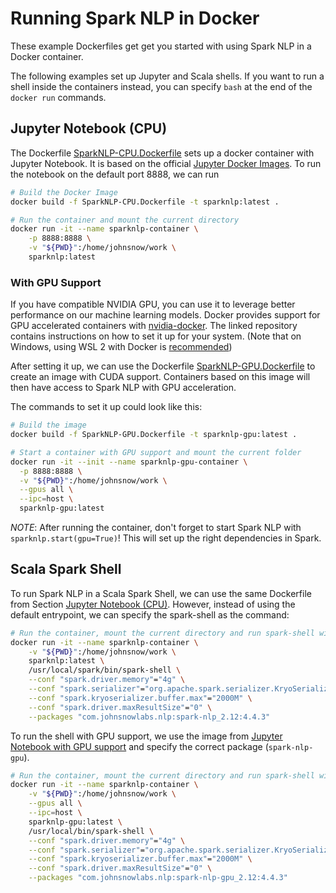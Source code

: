 # Running Spark NLP in Docker

These example Dockerfiles get get you started with using Spark NLP in a Docker
container.

The following examples set up Jupyter and Scala shells. If you want to run a shell
inside the containers instead, you can specify `bash` at the end of the `docker run`
commands.

## Jupyter Notebook (CPU)

The Dockerfile [SparkNLP-CPU.Dockerfile](SparkNLP-CPU.Dockerfile) sets up a docker
container with Jupyter Notebook. It is based on the official [Jupyter Docker
Images](https://jupyter-docker-stacks.readthedocs.io/en/latest/). To run the notebook on
the default port 8888, we can run

```bash
# Build the Docker Image
docker build -f SparkNLP-CPU.Dockerfile -t sparknlp:latest .

# Run the container and mount the current directory
docker run -it --name sparknlp-container \
    -p 8888:8888 \
    -v "${PWD}":/home/johnsnow/work \
    sparknlp:latest
```

### With GPU Support

If you have compatible NVIDIA GPU, you can use it to leverage better performance on our
machine learning models. Docker provides support for GPU accelerated containers with
[nvidia-docker](https://github.com/NVIDIA/nvidia-docker). The linked repository contains
instructions on how to set it up for your system. (Note that on Windows, using WSL 2
with Docker is
[recommended](https://www.docker.com/blog/wsl-2-gpu-support-for-docker-desktop-on-nvidia-gpus/))

After setting it up, we can use the Dockerfile
[SparkNLP-GPU.Dockerfile](SparkNLP-GPU.Dockerfile) to create an image with CUDA
support. Containers based on this image will then have access to Spark NLP with GPU
acceleration.

The commands to set it up could look like this:

```bash
# Build the image
docker build -f SparkNLP-GPU.Dockerfile -t sparknlp-gpu:latest .

# Start a container with GPU support and mount the current folder
docker run -it --init --name sparknlp-gpu-container \
  -p 8888:8888 \
  -v "${PWD}":/home/johnsnow/work \
  --gpus all \
  --ipc=host \
  sparknlp-gpu:latest
```

*NOTE*: After running the container, don't forget to start Spark NLP with
`sparknlp.start(gpu=True)`! This will set up the right dependencies in Spark.

## Scala Spark Shell

To run Spark NLP in a Scala Spark Shell, we can use the same Dockerfile from Section
[Jupyter Notebook (CPU)](#jupyter-notebook-cpu). However, instead of using the default
entrypoint, we can specify the spark-shell as the command:

```bash
# Run the container, mount the current directory and run spark-shell with Spark NLP
docker run -it --name sparknlp-container \
    -v "${PWD}":/home/johnsnow/work \
    sparknlp:latest \
    /usr/local/spark/bin/spark-shell \
    --conf "spark.driver.memory"="4g" \
    --conf "spark.serializer"="org.apache.spark.serializer.KryoSerializer" \
    --conf "spark.kryoserializer.buffer.max"="2000M" \
    --conf "spark.driver.maxResultSize"="0" \
    --packages "com.johnsnowlabs.nlp:spark-nlp_2.12:4.4.3"
```

To run the shell with GPU support, we use the image from [Jupyter Notebook with GPU
support](#with-gpu-support) and specify the correct package (`spark-nlp-gpu`).

```bash
# Run the container, mount the current directory and run spark-shell with Spark NLP GPU
docker run -it --name sparknlp-container \
    -v "${PWD}":/home/johnsnow/work \
    --gpus all \
    --ipc=host \
    sparknlp-gpu:latest \
    /usr/local/bin/spark-shell \
    --conf "spark.driver.memory"="4g" \
    --conf "spark.serializer"="org.apache.spark.serializer.KryoSerializer" \
    --conf "spark.kryoserializer.buffer.max"="2000M" \
    --conf "spark.driver.maxResultSize"="0" \
    --packages "com.johnsnowlabs.nlp:spark-nlp-gpu_2.12:4.4.3"
```
